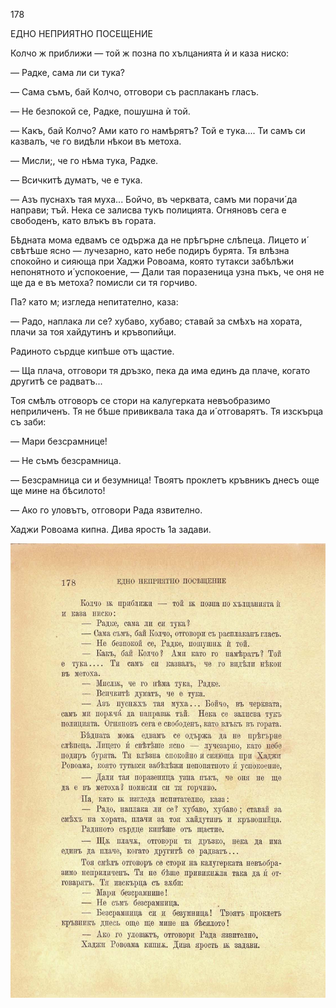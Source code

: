 ﻿178

ЕДНО НЕПРИЯТНО ПОСЕЩЕНИЕ

Колчо ж приближи — той ж позна по хълцанията ѝ и каза ниско:

— Радке, сама ли си тука?

— Сама съмъ, бай Колчо, отговори съ расплаканъ гласъ.

— Не безпокой се, Радке, пошушна ѝ той.

— Какъ, бай Колчо? Ами като го намѣрятъ? Той е тука.... Ти самъ си казвалъ, че го видѣли нѣкои въ метоха.

— Мисли;, че го нѣма тука, Радке.

— Всичкитѣ думатъ, че е тука.

— Азъ пуснахъ тая муха... Бойчо, въ черквата, самъ ми порачи́ да направи; тъй. Нека се залисва тукъ полицията. Огняновъ сега е свободенъ, като влъкъ въ гората.

Бѣдната мома едвамъ се одържа да не прѣгърне слѣпеца. Лицето и́ свѣтѣше ясно — лучезарно, като небе подиръ бурята. Тя влѣзна спокойно и сияюща при Хаджи Ровоама, която тутакси забѣлѣжи непонятното и́ успокоение, — Дали тая поразеница узна пъкъ, че оня не ще да е въ метоха? помисли си тя горчиво.

Па? като м; изгледа непитателно, каза:

— Радо, наплака ли се? хубаво, хубаво; ставай за смѣхъ на хората, плачи за тоя хайдутинъ и кръвопийци.

Радиното сърдце кипѣше отъ щастие.

— Ща плача, отговори тя дръзко, пека да има единъ да плаче, когато другитѣ се радватъ...

Тоя смѣлъ отговоръ се стори на калугерката невъобразимо неприличенъ. Тя не бѣше привиквала така да и́ отговарятъ. Тя изскърца съ заби:

— Мари безсрамнице!

— Не съмъ безсрамница.

— Безсрамница си и безумница! Твоятъ проклетъ кръвникъ днесъ още ще мине на бѣсилото!

— Ако го уловътъ, отговори Рада язвително.

Хаджи Ровоама кипна. Дива ярость 1а задави.

![original](../images/201.jpg)

